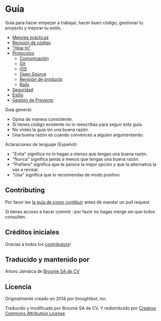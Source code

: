Guía
====

Guía para hacer empezar a trabajar, hacer buen código, gestionar tu proyecto y mejorar tu estilo.

* [Mejores prácticas](./best-practices)
* [Revisión de código](./code-review)
* ["How to"](./how-to)
* [Protocolos](./protocol)
  * [Comunicación](./protocol/communication)
  * [Git](./protocol/git)
  * [iOS](./protocol/ios)
  * [Open Source](./protocol/open-source)
  * [Revisión de producto](./protocol/product-review)
  * [Rails](./protocol/rails)
* [Seguridad](./security)
* [Estilo](./style)
* [Gestión de Proyecto](./gestion)


Guía general:
* Opina de manera consistente.
* Si tienes código existente no lo reescribas para seguir esta guía.
* No violes la guía sin una buena razón.
* Una buena razón es cuando convences a alguien argumentando.

Aclaraciones de lenguaje (Español):

* "Evita" significa no lo hagas a menos que tengas una buena razón.
* "Nunca" significa jamás a menos que tengas una buena razón.
* "Prefiero" significa que te parece la mejor opción y que la alternativa la vas a revisar.
* "Usa" significa que lo recomiendas de modo positivo

Contributing
------------

Por favor lee [la guía de como contibuir] antes de mandar un pull request

Si tienes acceso a hacer commit : por favor no hagas merge sin que todos consulten.

[la guía de como contibuir]: /CONTRIBUTING.md

Créditos iniciales
------------------

Gracias a todos los [contributors](https://github.com/ajamaica/guides/graphs/contributors)!

Traducido y mantenido por
------------------------

Arturo Jamaica de [Brounie SA de CV](https://brounie.com)

Licencia
-------

Originalmente creado en 2014 por thoughtbot, inc.

Traducido y modificado por Brounie SA de CV. Y redistribuido por [Creative Commons
Attribution License](http://creativecommons.org/licenses/by/3.0/).

